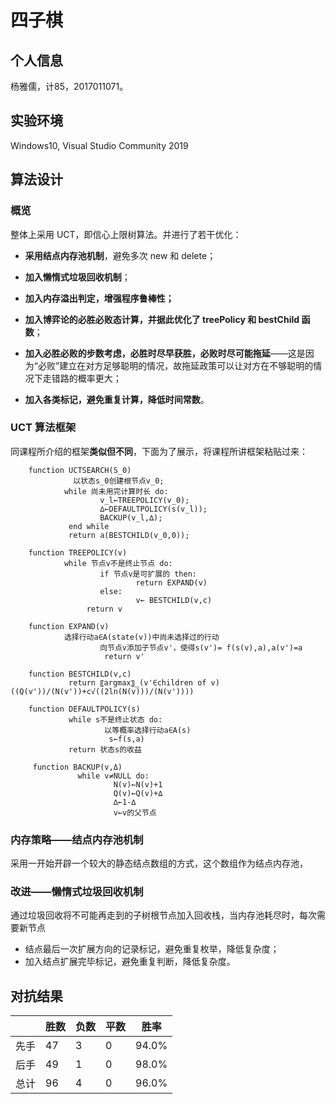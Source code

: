 # 四子棋

## 个人信息

杨雅儒，计85，2017011071。

## 实验环境

Windows10, Visual Studio Community 2019

## 算法设计

### 概览

整体上采用 UCT，即信心上限树算法。并进行了若干优化：

* **采用结点内存池机制**，避免多次 new 和 delete；

* **加入懒惰式垃圾回收机制**；
* **加入内存溢出判定，增强程序鲁棒性；**
* **加入博弈论的必胜必败态计算，并据此优化了 treePolicy 和 bestChild 函数**；
* **加入必胜必败的步数考虑，必胜时尽早获胜，必败时尽可能拖延**——这是因为“必败”建立在对方足够聪明的情况，故拖延政策可以让对方在不够聪明的情况下走错路的概率更大；
* **加入各类标记，避免重复计算，降低时间常数**。

### UCT 算法框架

同课程所介绍的框架**类似但不同**，下面为了展示，将课程所讲框架粘贴过来：

```
    function UCTSEARCH(S_0)
              以状态s_0创建根节点v_0;
            while 尚未用完计算时长 do:
                    v_l←TREEPOLICY(v_0);
                    ∆←DEFAULTPOLICY(s(v_l));
                    BACKUP(v_l,∆);
             end while
             return a(BESTCHILD(v_0,0));

    function TREEPOLICY(v)
            while 节点v不是终止节点 do:
                    if 节点v是可扩展的 then:
                            return EXPAND(v)
                    else:
                            v← BESTCHILD(v,c)
                 return v

    function EXPAND(v)
            选择行动a∈A(state(v))中尚未选择过的行动
                    向节点v添加子节点v'，使得s(v')= f(s(v),a),a(v')=a
                     return v'

    function BESTCHILD(v,c)
             return 〖argmax〗_(v'∈children of v) ((Q(v'))/(N(v'))+c√((2ln(N(v)))/(N(v'))))

    function DEFAULTPOLICY(s)
             while s不是终止状态 do:
                     以等概率选择行动a∈A(s)
                      s←f(s,a)
             return 状态s的收益

     function BACKUP(v,Δ)
               while v≠NULL do:
                       N(v)←N(v)+1
                       Q(v)←Q(v)+∆
                       ∆←1-∆
                       v←v的父节点

```

### 内存策略——结点内存池机制

采用一开始开辟一个较大的静态结点数组的方式，这个数组作为结点内存池，

### 改进——懒惰式垃圾回收机制

通过垃圾回收将不可能再走到的子树根节点加入回收栈，当内存池耗尽时，每次需要新节点





* 结点最后一次扩展方向的记录标记，避免重复枚举，降低复杂度；
* 加入结点扩展完毕标记，避免重复判断，降低复杂度。

## 对抗结果

|      | 胜数 | 负数 | 平数 | 胜率  |
| ---- | ---- | ---- | ---- | ----- |
| 先手 | 47   | 3    | 0    | 94.0% |
| 后手 | 49   | 1    | 0    | 98.0% |
| 总计 | 96   | 4    | 0    | 96.0% |